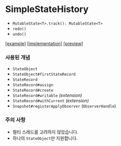 # SimpleStateHistory

- `MutableState<T>.track(): MutableState<T>`
- `redo()`
- `undo()`

[[example]](https://github.com/jisungbin/SimpleStateHistory/blob/main/app/src/main/kotlin/sungbin/simplestatehistory/MainActivity.kt) [[implementation]](https://github.com/jisungbin/SimpleStateHistory/blob/main/app/src/main/kotlin/sungbin/simplestatehistory/SimpleStateHistory.kt) [[preview]](https://youtube.com/watch?v=aBAZXaGzMUg)

### 사용된 개념

- `StateObject`
- `StateObject#firstStateRecord`
- `StateRecord`
- `StateRecord#assign`
- `StateRecord#create`
- `StateRecord#writable` _(extension)_
- `StateRecord#withCurrent` _(extension)_
- `Snapshot#registerApplyObserver` (`ObserverHandle`)

### 주의 사항

- 멀티 스레드를 고려하지 않았습니다.
- 하나의 `StateObject`만 지원합니다.
